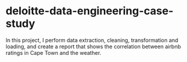 # deloitte-data-engineering-case-study
In this project, I perform data extraction, cleaning, transformation and loading, and create a report that shows the correlation between airbnb ratings in Cape Town and the weather.
